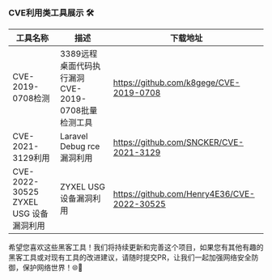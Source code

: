 ### CVE利用类工具展示 🛠️

| 工具名称                            | 描述                                | 下载地址                                                                                                     |
|---------------------------------|-----------------------------------|----------------------------------------------------------------------------------------------------------|
| CVE-2019-0708检测                 | 3389远程桌面代码执行漏洞CVE-2019-0708批量检测工具 |https://github.com/k8gege/CVE-2019-0708|
| CVE-2021-3129利用                 | Laravel Debug rce 漏洞利用            |https://github.com/SNCKER/CVE-2021-3129|
| CVE-2022-30525 ZYXEL USG 设备漏洞利用 |ZYXEL USG 设备漏洞利用|https://github.com/Henry4E36/CVE-2022-30525|

希望您喜欢这些黑客工具！我们将持续更新和完善这个项目，如果您有其他有趣的黑客工具或对现有工具的改进建议，请随时提交PR，让我们一起加强网络安全防御，保护网络世界！🌐💪
